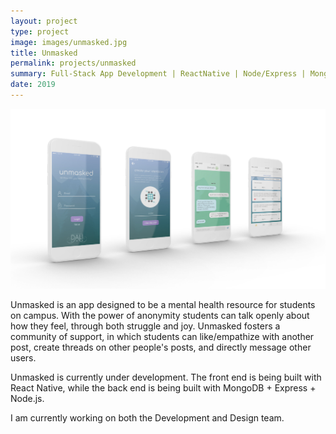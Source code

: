 ```yaml
---
layout: project
type: project
image: images/unmasked.jpg
title: Unmasked
permalink: projects/unmasked
summary: Full-Stack App Development | ReactNative | Node/Express | MongoDB
date: 2019
---
```


<img src="/images/unmasked1.jpg" width="700" class="ui huge floated rounded image">

Unmasked is an app designed to be a mental health resource for students on campus. With the power of anonymity students can talk openly about how they feel, through both struggle and joy. Unmasked fosters a community of support, in which students can like/empathize with another post, create threads on other people's posts, and directly message other users.

Unmasked is currently under development. The front end is being built with React Native, while the back end is being built with MongoDB + Express + Node.js.

I am currently working on both the Development and Design team.
